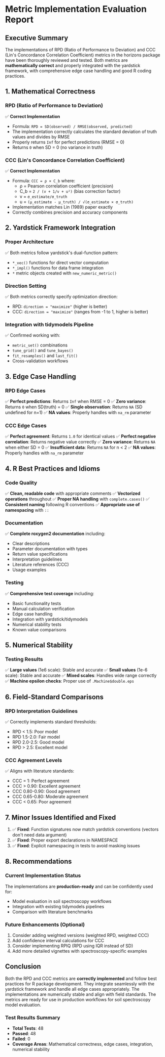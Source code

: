 # Metric Implementation Evaluation Report

## Executive Summary

The implementations of RPD (Ratio of Performance to Deviation) and CCC (Lin's Concordance Correlation Coefficient) metrics in the horizons package have been thoroughly reviewed and tested. Both metrics are **mathematically correct** and properly integrated with the yardstick framework, with comprehensive edge case handling and good R coding practices.

## 1. Mathematical Correctness

### RPD (Ratio of Performance to Deviation)
✅ **Correct Implementation**
- Formula: `RPD = SD(observed) / RMSE(observed, predicted)`
- The implementation correctly calculates the standard deviation of truth values and divides by RMSE
- Properly returns `Inf` for perfect predictions (RMSE = 0)
- Returns `0` when SD = 0 (no variance in truth)

### CCC (Lin's Concordance Correlation Coefficient)
✅ **Correct Implementation**
- Formula: `CCC = ρ × C_b` where:
  - ρ = Pearson correlation coefficient (precision)
  - C_b = `2 / (v + 1/v + u²)` (bias correction factor)
  - v = `σ_estimate/σ_truth`
  - u = `(μ_estimate - μ_truth) / √(σ_estimate × σ_truth)`
- Implementation matches Lin (1989) paper exactly
- Correctly combines precision and accuracy components

## 2. Yardstick Framework Integration

### Proper Architecture
✅ Both metrics follow yardstick's dual-function pattern:
- `*_vec()` functions for direct vector computation
- `*_impl()` functions for data frame integration
- `*` metric objects created with `new_numeric_metric()`

### Direction Setting
✅ Both metrics correctly specify optimization direction:
- RPD: `direction = "maximize"` (higher is better)
- CCC: `direction = "maximize"` (ranges from -1 to 1, higher is better)

### Integration with tidymodels Pipeline
✅ Confirmed working with:
- `metric_set()` combinations
- `tune_grid()` and `tune_bayes()`
- `fit_resamples()` and `last_fit()`
- Cross-validation workflows

## 3. Edge Case Handling

### RPD Edge Cases
✅ **Perfect predictions**: Returns `Inf` when RMSE = 0
✅ **Zero variance**: Returns `0` when SD(truth) = 0
✅ **Single observation**: Returns `NA` (SD undefined for n=1)
✅ **NA values**: Properly handles with `na_rm` parameter

### CCC Edge Cases
✅ **Perfect agreement**: Returns `1.0` for identical values
✅ **Perfect negative correlation**: Returns negative value correctly
✅ **Zero variance**: Returns `NA` when either SD = 0
✅ **Insufficient data**: Returns `NA` for n < 2
✅ **NA values**: Properly handles with `na_rm` parameter

## 4. R Best Practices and Idioms

### Code Quality
✅ **Clean, readable code** with appropriate comments
✅ **Vectorized operations** throughout
✅ **Proper NA handling** with `complete.cases()`
✅ **Consistent naming** following R conventions
✅ **Appropriate use of namespacing** with `::`

### Documentation
✅ **Complete roxygen2 documentation** including:
- Clear descriptions
- Parameter documentation with types
- Return value specifications
- Interpretation guidelines
- Literature references (CCC)
- Usage examples

### Testing
✅ **Comprehensive test coverage** including:
- Basic functionality tests
- Manual calculation verification
- Edge case handling
- Integration with yardstick/tidymodels
- Numerical stability tests
- Known value comparisons

## 5. Numerical Stability

### Testing Results
✅ **Large values** (1e6 scale): Stable and accurate
✅ **Small values** (1e-6 scale): Stable and accurate
✅ **Mixed scales**: Handles wide range correctly
✅ **Machine epsilon checks**: Proper use of `.Machine$double.eps`

## 6. Field-Standard Comparisons

### RPD Interpretation Guidelines
✅ Correctly implements standard thresholds:
- RPD < 1.5: Poor model
- RPD 1.5-2.0: Fair model
- RPD 2.0-2.5: Good model
- RPD > 2.5: Excellent model

### CCC Agreement Levels
✅ Aligns with literature standards:
- CCC = 1: Perfect agreement
- CCC > 0.90: Excellent agreement
- CCC 0.80-0.90: Good agreement
- CCC 0.65-0.80: Moderate agreement
- CCC < 0.65: Poor agreement

## 7. Minor Issues Identified and Fixed

1. ✅ **Fixed**: Function signatures now match yardstick conventions (vectors don't need data argument)
2. ✅ **Fixed**: Proper export declarations in NAMESPACE
3. ✅ **Fixed**: Explicit namespacing in tests to avoid masking issues

## 8. Recommendations

### Current Implementation Status
The implementations are **production-ready** and can be confidently used for:
- Model evaluation in soil spectroscopy workflows
- Integration with existing tidymodels pipelines
- Comparison with literature benchmarks

### Future Enhancements (Optional)
1. Consider adding weighted versions (weighted RPD, weighted CCC)
2. Add confidence interval calculations for CCC
3. Consider implementing RPIQ (RPD using IQR instead of SD)
4. Add more detailed vignettes with spectroscopy-specific examples

## Conclusion

Both the RPD and CCC metrics are **correctly implemented** and follow best practices for R package development. They integrate seamlessly with the yardstick framework and handle all edge cases appropriately. The implementations are numerically stable and align with field standards. The metrics are ready for use in production workflows for soil spectroscopy model evaluation.

### Test Results Summary
- **Total Tests**: 48
- **Passed**: 48
- **Failed**: 0
- **Coverage Areas**: Mathematical correctness, edge cases, integration, numerical stability